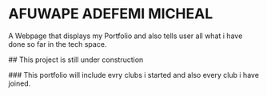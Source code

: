 # AFUWAPE ADEFEMI MICHEAL
A Webpage that displays my Portfolio and also tells user all what i have done so far in the tech space.
<p></p>
## This project is still under construction
<p></p>
### This portfolio will include evry clubs i started and also every club i have joined.
